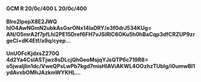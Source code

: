 #### GCM R 20/0c/400 L 20/0c/400
**Blro2lpepX8E2JWQ**<br/>**hlO4AwNGmN2ubkAsGsrONx14laDRY/e3f0drJ534KUg=**<br/>**AN/O5mrA2f7pfLhi2PE15Dref6FH7vJSiRlC6OKu5h0hBaCqp3dfCRZUP9zrgeCI+dK4Etf/a9q/cyep...**<br/><br/>
**UnUOFcKjdxsZ270Q**<br/>**4d2Ya4CslASTjwz8sDLcjQhGeoMsjqYJsQTP6c719R8=**<br/>**o5jwaIjIin1dc/VweQPsLwPb7kgd7misHlAViAKWL4OOzhzTUblg/i0umwBI1ydAvxbOMhJAzkmWYKHL...**